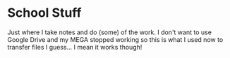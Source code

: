 # School Stuff
Just where I take notes and do (some) of the work. I don't want to use Google Drive and my MEGA stopped working so this is what I used now to transfer files I guess... I mean it works though!
